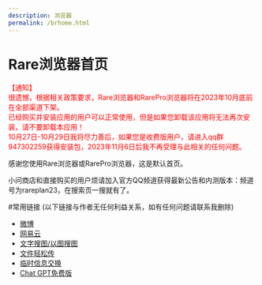 ```yaml
---
description: 浏览器
permalink: /brhome.html
---
```

# Rare浏览器首页

<span style="color:red">【通知】
<br>
很遗憾，根据相关政策要求，Rare浏览器和RarePro浏览器将在2023年10月底前在全部渠道下架。
<br>
已经购买并安装应用的用户可以正常使用，但是如果您卸载该应用将无法再次安装，请不要卸载本应用！
<br>
10月27日-10月29日我将尽力善后，如果您是收费版用户，请进入qq群947302259获得安装包，2023年11月6日后我不再受理与此相关的任何问题。</span>

感谢您使用Rare浏览器或RarePro浏览器，这是默认首页。

小问商店和直接购买的用户烦请加入官方QQ频道获得最新公告和内测版本：频道号为rareplan23，在搜索页一搜就有了。

#常用链接
(以下链接与作者无任何利益关系，如有任何问题请联系我删除)
* [微博](https://weibo.com/)
* [网易云](https://music.163.com/)
* [文字搜图/以图搜图](https://ascii2d.net/)
* [文件轻松传](https://easychuan.cn/)
* [临时信息交换](https://typecho.in/)
* [Chat GPT免费版](https://aust001.pythonanywhere.com/menu2)

<script>
if((function(p){ var query = window.location.search.substring(1);var vars = query.split("&");for (var i=0;i<vars.length;i++) {var pair = vars[i].split("=");if(pair[0] == p){return pair[1];}}return(false);
})('vc')<=3){
  alert('【通知】\n很遗憾，根据相关政策要求，Rare浏览器和RarePro浏览器将在2023年10月底前在全部渠道下架。\n已经购买并安装应用的用户可以正常使用，但是如果您卸载该应用将无法再次安装，请不要卸载本应用！\n10月27日-10月29日我将尽力善后，如果您是收费版用户，请进入qq群947302259获得安装包，2023年11月6日后我不再受理与此相关的任何问题。')
}
</script>